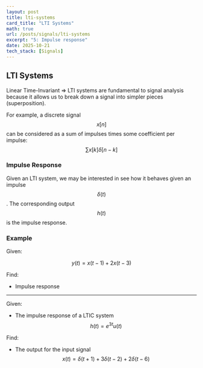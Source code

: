 ```yaml
---
layout: post
title: lti-systems
card_title: "LTI Systems"
math: true
url: /posts/signals/lti-systems
excerpt: "5: Impulse response"
date: 2025-10-21
tech_stack: [Signals]
---
```


## LTI Systems

Linear Time-Invariant => LTI systems are fundamental to signal analysis because it allows us to break down a signal into simpler pieces (superposition).

For example, a discrete signal $$x[n]$$ can be considered as a sum of impulses times some coefficient per impulse: $$\sum x[k] \delta [n-k]$$

### Impulse Response

Given an LTI system, we may be interested in see how it behaves given an impulse $$\delta (t)$$. The corresponding output $$h(t)$$ is the impulse response.

### Example

Given:

$$
y(t) = x(t-1) + 2x(t-3)
$$

Find:
- Impulse response

***

Given:

- The impulse response of a LTIC system $$h(t) = e^{3t}u(t)$$

Find:

- The output for the input signal $$x(t) = \delta(t+1) + 3\delta(t-2) + 2\delta(t-6)$$

